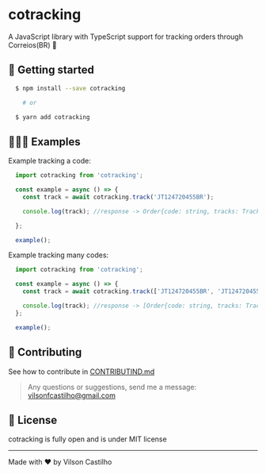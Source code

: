 # cotracking

A JavaScript library with TypeScript support for tracking orders through Correios(BR) 🚚

## 🚀 Getting started

```sh
  $ npm install --save cotracking

    # or

  $ yarn add cotracking
```

## 👨🏻‍💻 Examples

Example tracking a code:
```js
  import cotracking from 'cotracking';

  const example = async () => {
    const track = await cotracking.track('JT124720455BR');

    console.log(track); //response -> Order{code: string, tracks: Track[]}

  };

  example();
```

Example tracking many codes:
```js
  import cotracking from 'cotracking';

  const example = async () => {
    const track = await cotracking.track(['JT124720455BR', 'JT124720455BR']);

    console.log(track); //response -> [Order{code: string, tracks: Track[]}]
  };

  example();
```

## 📎 Contributing

See how to contribute in [CONTRIBUTIND.md](./CONTRIBUTING.md)

>Any questions or suggestions, send me a message: vilsonfcastilho@gmail.com

## 💼 License

cotracking is fully open and is under MIT license

---

Made with ♥ by Vilson Castilho
